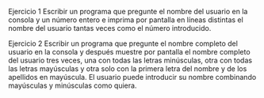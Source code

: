 Ejercicio 1
Escribir un programa que pregunte el nombre del usuario en la consola y un número entero e imprima por pantalla en líneas distintas el nombre del usuario tantas veces como el número introducido.

Ejercicio 2
Escribir un programa que pregunte el nombre completo del usuario en la consola y después muestre por pantalla el nombre completo del usuario tres veces, una con todas las letras minúsculas, otra con todas las letras mayúsculas y otra solo con la primera letra del nombre y de los apellidos en mayúscula. El usuario puede introducir su nombre combinando mayúsculas y minúsculas como quiera.